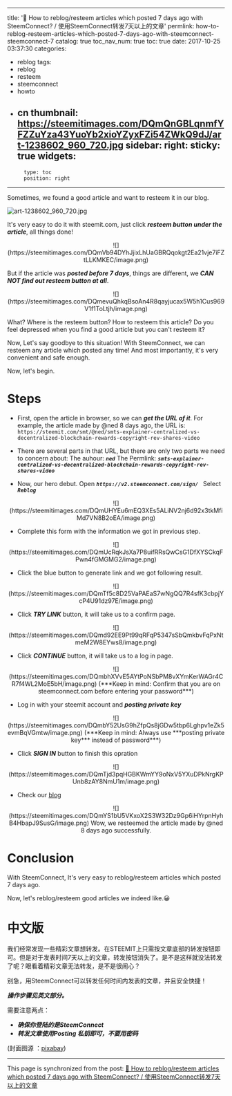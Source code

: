 
---
title: '📌 How to reblog/resteem articles which posted 7 days ago with SteemConnect? / 使用SteemConnect转发7天以上的文章'
permlink: how-to-reblog-resteem-articles-which-posted-7-days-ago-with-steemconnect-steemconnect-7
catalog: true
toc_nav_num: true
toc: true
date: 2017-10-25 03:37:30
categories:
- reblog
tags:
- reblog
- resteem
- steemconnect
- howto
- cn
thumbnail: https://steemitimages.com/DQmQnGBLqnmfYFZZuYza43YuoYb2xioYZyxFZi54ZWkQ9dJ/art-1238602_960_720.jpg
sidebar:
    right:
        sticky: true
widgets:
    -
        type: toc
        position: right
---


Sometimes, we found a good article and want to resteem it in our blog.

![art-1238602_960_720.jpg](https://steemitimages.com/DQmQnGBLqnmfYFZZuYza43YuoYb2xioYZyxFZi54ZWkQ9dJ/art-1238602_960_720.jpg)

It's very easy to do it with steemit.com, just click ***resteem button under the article***, all things done!

<center>![](https://steemitimages.com/DQmVb94DYhJjixLhUaGBRQqokgt2Ea21vje7iFZtLLKMKEC/image.png)</center>

But if the article was ***posted before 7 days***,  things are different, we ***CAN NOT find out resteem button at all***.
<center>![](https://steemitimages.com/DQmevuQhkqBsoAn4R8qayjucax5W5h1Cus969V1f1ToLtjh/image.png)</center>

What? Where is the resteem button? How to resteem this article? Do you feel depressed when you find a good article but you can't resteem it?

Now, Let's say goodbye to this situation! With SteemConnect, we can resteem any article which posted any time! And most importantly, it's very convenient and safe enough.

Now, let's begin.

# Steps

* First, open the article in browser, so we can ***get the URL of it***.
For example, the article made by @ned  8 days ago, the URL is:
`https://steemit.com/smt/@ned/smts-explainer-centralized-vs-decentralized-blockchain-rewards-copyright-rev-shares-video`

* There are several parts in that URL, but there are only two parts we need to concern about: 
The auhour: ***`ned`***
The Permlink: ***`smts-explainer-centralized-vs-decentralized-blockchain-rewards-copyright-rev-shares-video`***

* Now, our hero debut.
Open ***`https://v2.steemconnect.com/sign/ `*** 
Select ***`Reblog`***
<center>![](https://steemitimages.com/DQmUHYEu6mEQ3XEs5ALiNV2nj6d92x3tkMfiMd7VN8B2oEA/image.png)</center>

* Complete this form with the information we got in previous step.
<center>![](https://steemitimages.com/DQmUcRqkJsXa7P8uifRRsQwCsG1DfXYSCkqFPwn4fGMGMG2/image.png)</center>

* Click the blue button to generate link and we got following result.
<center>![](https://steemitimages.com/DQmTf5c8D25VaPAEaS7wNgQQ7R4sfK3cbpjYcP4U91dz97E/image.png)</center>

* Click ***TRY LINK*** button, it will take us to a confirm page.
<center>![](https://steemitimages.com/DQmd92EE9Pt99qRFqP5347sSbQmkbvFqPxNtmeM2W8EYws8/image.png)</center>

* Click ***CONTINUE*** button, it will take us to a log in page.
<center>![](https://steemitimages.com/DQmbhXVvE5AYtPoNSbPM8vXYmKerWAGr4CR7f4WL2MoE5bH/image.png)
(***Keep in mind: Confirm that you are on steemconnect.com before entering your password***)</center>

* Log in with your steemit account and ***posting private key***
<center>![](https://steemitimages.com/DQmbY52UsG9hZfpQs8jGDw5tbp6Lghpv1eZk5evmBqVGmtw/image.png)
(***Keep in mind: Always use ***posting private key*** instead of password***)</center>

* Click ***SIGN IN*** button to finish this opration
<center>![](https://steemitimages.com/DQmTjd3pqHGBKWmYY9oNxV5YXuDPkNrgKPUnb8zAY8NmU1m/image.png)</center>

* Check our [blog](https://steemit.com/@oflyhigh.test)
<center>![](https://steemitimages.com/DQmYS1bU5VKxoX2S3W32Dz9Gp6iHYrpnHyhB4HbapJ9SusG/image.png)
Wow, we resteemed the article made by @ned 8 days ago successfully.</center>

# Conclusion

With SteemConnect,  It's very easy to reblog/resteem articles which posted 7 days ago.

Now, let's reblog/resteem good articles we indeed like.😀

# 中文版

我们经常发现一些精彩文章想转发。在STEEMIT上只需按文章底部的转发按钮即可。但是对于发表时间7天以上的文章，转发按钮消失了。是不是这样就没法转发了呢？眼看着精彩文章无法转发，是不是很闹心？

别急，用SteemConnect可以转发任何时间内发表的文章，并且安全快捷！

***操作步骤见英文部分。***

需要注意两点：
* ***确保你登陆的是SteemConnect***
* ***转发文章使用Posting 私钥即可，不要用密码***

(封面图源 ：[pixabay](https://pixabay.com))

- - -

This page is synchronized from the post: [📌 How to reblog/resteem articles which posted 7 days ago with SteemConnect? / 使用SteemConnect转发7天以上的文章](https://steemit.com/@oflyhigh/how-to-reblog-resteem-articles-which-posted-7-days-ago-with-steemconnect-steemconnect-7)
